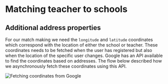 # Matching teacher to schools

## Additional address properties
For our match making we need the `longitude` and `latitude` coordinates which correspond with the location of either
the school or teacher. These coordinates needs to be fetched when the user has registered but also when the location
of the specific user changes. Google has an API available to find the coordinates based on addresses. The flow below 
described how we asynchronously fetch these coordinates using this API.

![Fetching coordinates from Google](../../diagrams/out/fetch-address-coordinates.svg)